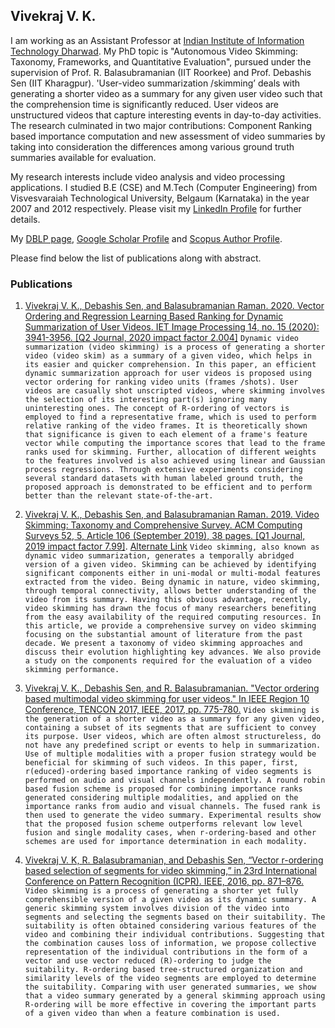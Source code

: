 ## Vivekraj V. K.

I am working as an Assistant Professor at [Indian Institute of Information Technology Dharwad](https://www.iiitdwd.ac.in). My PhD topic is "Autonomous Video Skimming: Taxonomy, Frameworks, and Quantitative Evaluation", pursued under the supervision of Prof. R. Balasubramanian (IIT Roorkee) and Prof. Debashis Sen (IIT Kharagpur). 'User-video summarization /skimming’ deals with generating a shorter video as a summary for any given user video such that the comprehension time is significantly reduced. User videos are unstructured videos that capture interesting events in day-to-day activities. The research culminated in two major contributions: Component Ranking based importance computation and new assessment of video summaries by taking into consideration the differences among various ground truth summaries available for evaluation.

My research interests include video analysis and video processing applications. I studied B.E (CSE) and M.Tech (Computer Engineering) from Visvesvaraiah Technological University, Belgaum (Karnataka) in the year 2007 and 2012 respectively. Please visit my [LinkedIn Profile](https://www.linkedin.com/in/vivekraj-v-k-1196a536) for further details.

My [DBLP page](https://dblp.org/pid/198/9481.html), [Google Scholar Profile](https://scholar.google.com/citations?user=vH-1g5gAAAAJ&hl=en) and [Scopus Author Profile](https://www.scopus.com/authid/detail.uri?authorId=57194184076).

Please find below the list of publications along with abstract.
### Publications
1.  [Vivekraj V. K., Debashis Sen, and Balasubramanian Raman. 2020. Vector Ordering and Regression Learning Based Ranking for Dynamic Summarization of User Videos. IET Image Processing 14, no. 15 (2020): 3941-3956. [Q2 Journal, 2020 impact factor 2.004]](https://doi.org/10.1049/iet-ipr.2020.0234)
```Dynamic video summarization (video skimming) is a process of generating a shorter video (video skim) as a summary of a given video, which helps in its easier and quicker comprehension. In this paper, an efficient dynamic summarization approach for user videos is proposed using vector ordering for ranking video units (frames /shots). User videos are casually shot unscripted videos, where skimming involves the selection of its interesting part(s) ignoring many uninteresting ones. The concept of R-ordering of vectors is employed to find a representative frame, which is used to perform relative ranking of the video frames. It is theoretically shown that significance is given to each element of a frame's feature vector while computing the importance scores that lead to the frame ranks used for skimming. Further, allocation of different weights to the features involved is also achieved using linear and Gaussian process regressions. Through extensive experiments considering  several standard datasets with human labeled ground truth, the proposed approach is demonstrated to be efficient and to perform better than the relevant state-of-the-art.```

3.	[Vivekraj V. K., Debashis Sen, and Balasubramanian Raman. 2019. Video Skimming: Taxonomy and Comprehensive Survey. ACM Computing Surveys 52, 5, Article 106 (September 2019), 38 pages. [Q1 Journal, 2019 impact factor 7.99]](https://dl.acm.org/citation.cfm?id=3347712). [Alternate Link](https://arxiv.org/abs/1909.12948)
```Video skimming, also known as dynamic video summarization, generates a temporally abridged version of a given video. Skimming can be achieved by identifying significant components either in uni-modal or multi-modal features extracted from the video. Being dynamic in nature, video skimming, through temporal connectivity, allows better understanding of the video from its summary. Having this obvious advantage, recently, video skimming has drawn the focus of many researchers benefiting from the easy availability of the required computing resources. In this article, we provide a comprehensive survey on video skimming focusing on the substantial amount of literature from the past decade. We present a taxonomy of video skimming approaches and discuss their evolution highlighting key advances. We also provide a study on the components required for the evaluation of a video skimming performance.```

2.	[Vivekraj V. K., Debashis Sen, and R. Balasubramanian. "Vector ordering based multimodal video skimming for user videos." In IEEE Region 10 Conference, TENCON 2017, IEEE, 2017, pp. 775-780.](ieeexplore.ieee.org/stamp/stamp.jsp?tp=&arnumber=8227964)
``` Video skimming is the generation of a shorter video as a summary for any given video, containing a subset of its segments that are sufficient to convey its purpose. User videos, which are often almost structureless, do not have any predefined script or events to help in summarization. Use of multiple modalities with a proper fusion strategy would be beneficial for skimming of such videos. In this paper, first, r(educed)-ordering based importance ranking of video segments is performed on audio and visual channels independently. A round robin based fusion scheme is proposed for combining importance ranks generated considering multiple modalities, and applied on the importance ranks from audio and visual channels. The fused rank is then used to generate the video summary. Experimental results show that the proposed fusion scheme outperforms relevant low level fusion and single modality cases, when r-ordering-based and other schemes are used for importance determination in each modality. ```

1. [Vivekraj V. K, R. Balasubramanian, and Debashis Sen, “Vector r-ordering based selection of segments for video skimming,” in 23rd International Conference on Pattern Recognition (ICPR). IEEE, 2016, pp. 871–876.](https://ieeexplore.ieee.org/document/7899745)
```Video skimming is a process of generating a shorter yet fully comprehensible version of a given video as its dynamic summary. A generic skimming system involves division of the video into segments and selecting the segments based on their suitability. The suitability is often obtained considering various features of the video and combining their individual contributions. Suggesting that the combination causes loss of information, we propose collective representation of the individual contributions in the form of a vector and use vector reduced (R)-ordering to judge the suitability. R-ordering based tree-structured organization and similarity levels of the video segments are employed to determine the suitability. Comparing with user generated summaries, we show that a video summary generated by a general skimming approach using R-ordering will be more effective in covering the important parts of a given video than when a feature combination is used.```

